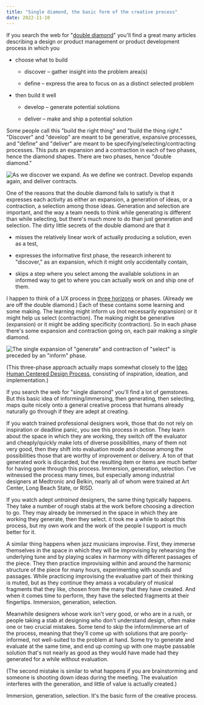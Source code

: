 ```yaml
---
title: "Single diamond, the basic form of the creative process"
date: 2022-11-10
---
```


If you search the web for "[double diamond](https://www.google.com/search?q=double+diamond)" you'll find a great many articles describing a design or product management or product development process in which you

- choose what to build
    - discover – gather insight into the problem area(s)
    
    - define – express the area to focus on as a distinct selected problem

- then build it well
    - develop – generate potential solutions
    
    - deliver – make and ship a potential solution

Some people call this "build the right thing" and "build the thing right." "Discover" and "develop" are meant to be generative, expansive processes, and "define" and "deliver" are meant to be specifying/selecting/contracting processes. This puts an expansion and a contraction in each of two phases, hence the diamond shapes. There are two phases, hence "double diamond."

![As we discover we expand. As we define we contract. Develop expands again, and deliver contracts.](images/Double-diamond.png)

One of the reasons that the double diamond fails to satisfy is that it expresses each activity as either an expansion, a generation of ideas, or a contraction, a selection among those ideas. Generation and selection are important, and the way a team needs to think while generating is different than while selecting, but there's much more to do than just generation and selection. The dirty little secrets of the double diamond are that it

- misses the relatively linear work of actually producing a solution, even as a test,

- expresses the informative first phase, the research inherent to "discover," as an expansion, which it might only accidentally contain,

- skips a step where you select among the available solutions in an informed way to get to where you can actually work on and ship one of them.

I happen to think of a UX process in [three horizons](https://jonplummer.com/2022/10/22/the-bones-of-my-emerging-philosophy-of-ux-research-and-design/) or phases. (Already we are off the double diamond.) Each of these contains some learning and some making. The learning might inform us (not necessarily expansion) or it might help us select (contraction). The making might be generative (expansion) or it might be adding specificity (contraction). So in each phase there's some expansion and contraction going on, each pair making a _single_ diamond.

![The single expansion of "generate" and contraction of "select" is preceded by an "inform" phase.](images/Single-diamond.png)

(This three-phase approach actually maps somewhat closely to the [Ideo Human Centered Design Process](https://www.designkit.org/human-centered-design), consisting of inspiration, ideation, and implementation.)

If you search the web for "single diamond" you'll find a lot of gemstones. But this basic idea of informing/immersing, then generating, then selecting, maps quite nicely onto a general creative process that humans already naturally go through if they are adept at creating.

If you watch trained professional designers work, those that do not rely on inspiration or deadline panic, you see this process in action. They learn about the space in which they are working, they switch off the evaluator and cheaply/quickly make lots of diverse possibilities, many of them not very good, then they shift into evaluation mode and choose among the possibilities those that are worthy of improvement or delivery. A ton of that generated work is discarded, but the resulting item or items are much better for having gone through this process. Immersion, generation, selection. I've witnessed the process many times, but especially among industrial designers at Medtronic and Belkin, nearly all of whom were trained at Art Center, Long Beach State, or RISD.

If you watch adept _untrained_ designers, the same thing typically happens. They take a number of rough stabs at the work before choosing a direction to go. They may already be immersed in the space in which they are working they generate, then they select. it took me a while to adopt this process, but my own work and the work of the people I support is much better for it.

A similar thing happens when jazz musicians improvise. First, they immerse themselves in the space in which they will be improvising by rehearsing the underlying tune and by playing scales in harmony with different passages of the piece. They then practice improvising within and around the harmonic structure of the piece for many hours, experimenting with sounds and passages. While practicing improvising the evaluative part of their thinking is muted, but as they continue they amass a vocabulary of musical fragments that they like, chosen from the many that they have created. And when it comes time to perform, they have the selected fragments at their fingertips. Immersion, generation, selection.

Meanwhile designers whose work isn't very good, or who are in a rush, or people taking a stab at designing who don't understand design, often make one or two crucial mistakes. Some tend to skip the inform/immerse art of the process, meaning that they'll come up with solutions that are poorly-informed, not well-suited to the problem at hand. Some try to generate and evaluate at the same time, and end up coming up with one maybe passable solution that's not nearly as good as they would have made had they generated for a while without evaluation.

(The second mistake is similar to what happens if you are brainstorming and someone is shooting down ideas during the meeting. The evaluation interferes with the generation, and little of value is actually created.)

Immersion, generation, selection. It's the basic form of the creative process.
